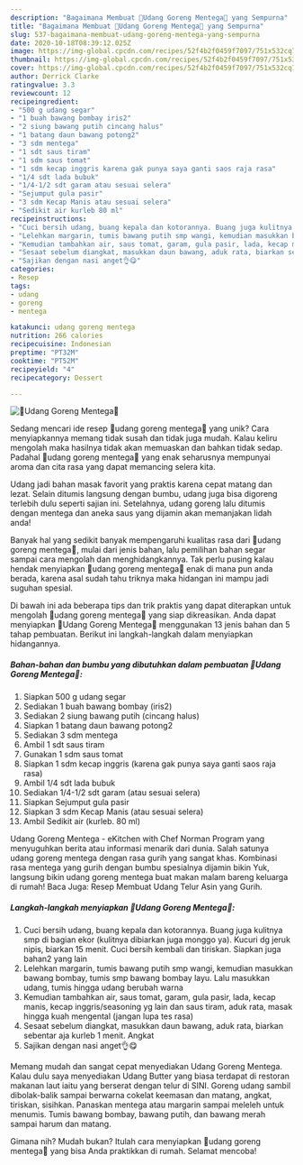 ```yaml
---
description: "Bagaimana Membuat 🍤Udang Goreng Mentega🍤 yang Sempurna"
title: "Bagaimana Membuat 🍤Udang Goreng Mentega🍤 yang Sempurna"
slug: 537-bagaimana-membuat-udang-goreng-mentega-yang-sempurna
date: 2020-10-18T08:39:12.025Z
image: https://img-global.cpcdn.com/recipes/52f4b2f0459f7097/751x532cq70/🍤udang-goreng-mentega🍤-foto-resep-utama.jpg
thumbnail: https://img-global.cpcdn.com/recipes/52f4b2f0459f7097/751x532cq70/🍤udang-goreng-mentega🍤-foto-resep-utama.jpg
cover: https://img-global.cpcdn.com/recipes/52f4b2f0459f7097/751x532cq70/🍤udang-goreng-mentega🍤-foto-resep-utama.jpg
author: Derrick Clarke
ratingvalue: 3.3
reviewcount: 12
recipeingredient:
- "500 g udang segar"
- "1 buah bawang bombay iris2"
- "2 siung bawang putih cincang halus"
- "1 batang daun bawang potong2"
- "3 sdm mentega"
- "1 sdt saus tiram"
- "1 sdm saus tomat"
- "1 sdm kecap inggris karena gak punya saya ganti saos raja rasa"
- "1/4 sdt lada bubuk"
- "1/4-1/2 sdt garam atau sesuai selera"
- "Sejumput gula pasir"
- "3 sdm Kecap Manis atau sesuai selera"
- "Sedikit air kurleb 80 ml"
recipeinstructions:
- "Cuci bersih udang, buang kepala dan kotorannya. Buang juga kulitnya smp di bagian ekor (kulitnya dibiarkan juga monggo ya). Kucuri dg jeruk nipis, biarkan 15 menit. Cuci bersih kembali dan tiriskan. Siapkan juga bahan2 yang lain"
- "Lelehkan margarin, tumis bawang putih smp wangi, kemudian masukkan bawang bombay, tumis smp bawang bombay layu. Lalu masukkan udang, tumis hingga udang berubah warna"
- "Kemudian tambahkan air, saus tomat, garam, gula pasir, lada, kecap manis, kecap inggris/seasoning yg lain dan saus tiram, aduk rata, masak hingga kuah mengental (jangan lupa tes rasa)"
- "Sesaat sebelum diangkat, masukkan daun bawang, aduk rata, biarkan sebentar aja kurleb 1 menit. Angkat"
- "Sajikan dengan nasi anget👌😋"
categories:
- Resep
tags:
- udang
- goreng
- mentega

katakunci: udang goreng mentega 
nutrition: 266 calories
recipecuisine: Indonesian
preptime: "PT32M"
cooktime: "PT52M"
recipeyield: "4"
recipecategory: Dessert

---
```



![🍤Udang Goreng Mentega🍤](https://img-global.cpcdn.com/recipes/52f4b2f0459f7097/751x532cq70/🍤udang-goreng-mentega🍤-foto-resep-utama.jpg)

Sedang mencari ide resep 🍤udang goreng mentega🍤 yang unik? Cara menyiapkannya memang tidak susah dan tidak juga mudah. Kalau keliru mengolah maka hasilnya tidak akan memuaskan dan bahkan tidak sedap. Padahal 🍤udang goreng mentega🍤 yang enak seharusnya mempunyai aroma dan cita rasa yang dapat memancing selera kita.

Udang jadi bahan masak favorit yang praktis karena cepat matang dan lezat. Selain ditumis langsung dengan bumbu, udang juga bisa digoreng terlebih dulu seperti sajian ini. Setelahnya, udang goreng lalu ditumis dengan mentega dan aneka saus yang dijamin akan memanjakan lidah anda!

Banyak hal yang sedikit banyak mempengaruhi kualitas rasa dari 🍤udang goreng mentega🍤, mulai dari jenis bahan, lalu pemilihan bahan segar sampai cara mengolah dan menghidangkannya. Tak perlu pusing kalau hendak menyiapkan 🍤udang goreng mentega🍤 enak di mana pun anda berada, karena asal sudah tahu triknya maka hidangan ini mampu jadi suguhan spesial.


Di bawah ini ada beberapa tips dan trik praktis yang dapat diterapkan untuk mengolah 🍤udang goreng mentega🍤 yang siap dikreasikan. Anda dapat menyiapkan 🍤Udang Goreng Mentega🍤 menggunakan 13 jenis bahan dan 5 tahap pembuatan. Berikut ini langkah-langkah dalam menyiapkan hidangannya.

<!--inarticleads1-->

##### Bahan-bahan dan bumbu yang dibutuhkan dalam pembuatan 🍤Udang Goreng Mentega🍤:

1. Siapkan 500 g udang segar
1. Sediakan 1 buah bawang bombay (iris2)
1. Sediakan 2 siung bawang putih (cincang halus)
1. Siapkan 1 batang daun bawang potong2
1. Sediakan 3 sdm mentega
1. Ambil 1 sdt saus tiram
1. Gunakan 1 sdm saus tomat
1. Siapkan 1 sdm kecap inggris (karena gak punya saya ganti saos raja rasa)
1. Ambil 1/4 sdt lada bubuk
1. Sediakan 1/4-1/2 sdt garam (atau sesuai selera)
1. Siapkan Sejumput gula pasir
1. Siapkan 3 sdm Kecap Manis (atau sesuai selera)
1. Ambil Sedikit air (kurleb. 80 ml)


Udang Goreng Mentega - eKitchen with Chef Norman Program yang menyuguhkan berita atau informasi menarik dari dunia. Salah satunya udang goreng mentega dengan rasa gurih yang sangat khas. Kombinasi rasa mentega yang gurih dengan bumbu spesialnya dijamin bikin Yuk, langsung bikin udang goreng mentega buat makan malam bareng keluarga di rumah! Baca Juga: Resep Membuat Udang Telur Asin yang Gurih. 

<!--inarticleads2-->

##### Langkah-langkah menyiapkan 🍤Udang Goreng Mentega🍤:

1. Cuci bersih udang, buang kepala dan kotorannya. Buang juga kulitnya smp di bagian ekor (kulitnya dibiarkan juga monggo ya). Kucuri dg jeruk nipis, biarkan 15 menit. Cuci bersih kembali dan tiriskan. Siapkan juga bahan2 yang lain
1. Lelehkan margarin, tumis bawang putih smp wangi, kemudian masukkan bawang bombay, tumis smp bawang bombay layu. Lalu masukkan udang, tumis hingga udang berubah warna
1. Kemudian tambahkan air, saus tomat, garam, gula pasir, lada, kecap manis, kecap inggris/seasoning yg lain dan saus tiram, aduk rata, masak hingga kuah mengental (jangan lupa tes rasa)
1. Sesaat sebelum diangkat, masukkan daun bawang, aduk rata, biarkan sebentar aja kurleb 1 menit. Angkat
1. Sajikan dengan nasi anget👌😋


Memang mudah dan sangat cepat menyediakan Udang Goreng Mentega. Kalau dulu saya menyediakan Udang Butter yang biasa terdapat di restoran makanan laut iaitu yang berserat dengan telur di SINI. Goreng udang sambil dibolak-balik sampai berwarna cokelat keemasan dan matang, angkat, tiriskan, sisihkan. Panaskan mentega atau margarin sampai meleleh untuk menumis. Tumis bawang bombay, bawang putih, dan bawang merah sampai harum dan matang. 

Gimana nih? Mudah bukan? Itulah cara menyiapkan 🍤udang goreng mentega🍤 yang bisa Anda praktikkan di rumah. Selamat mencoba!
